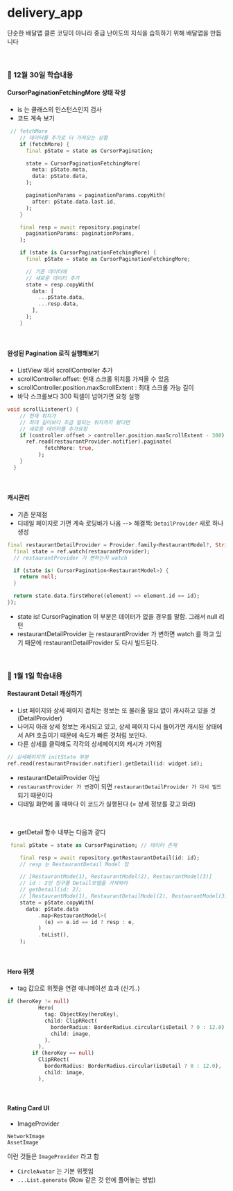 # delivery_app

단순한 배달앱 클론 코딩이 아니라 중급 난이도의 지식을 습득하기 위해 배달앱을 만듭니다

&nbsp;

### 🧐 12월 30일 학습내용

#### CursorPaginationFetchingMore 상태 작성

- is 는 클래스의 인스턴스인지 검사
- 코드 계속 보기

```dart
 // fetchMore
    // 데이터를 추가로 더 가져오는 상황
    if (fetchMore) {
      final pState = state as CursorPagination;

      state = CursorPaginationFetchingMore(
        meta: pState.meta,
        data: pState.data,
      );

      paginationParams = paginationParams.copyWith(
        after: pState.data.last.id,
      );
    }

    final resp = await repository.paginate(
      paginationParams: paginationParams,
    );

    if (state is CursorPaginationFetchingMore) {
      final pState = state as CursorPaginationFetchingMore;

      // 기존 데이터에
      // 새로운 데이터 추가
      state = resp.copyWith(
        data: [
          ...pState.data,
          ...resp.data,
        ],
      );
    }
```

&nbsp;

#### 완성된 Pagination 로직 실행해보기

- ListView 에서 scrollController 추가
- scrollController.offset: 현재 스크롤 위치를 가져올 수 있음
- scrollController.position.maxScrollExtent : 최대 스크롤 가능 길이
- 바닥 스크롤보다 300 픽셀이 넘어가면 요청 실행

```dart
void scrollListener() {
    // 현재 위치가
    // 최대 길이보다 조금 덜되는 위치까지 왔다면
    // 새로운 데이터를 추가요청
    if (controller.offset > controller.position.maxScrollExtent - 300) {
      ref.read(restaurantProvider.notifier).paginate(
            fetchMore: true,
          );
    }
  }
```

&nbsp;

#### 캐시관리

- 기존 문제점
- 디테일 페이지로 가면 계속 로딩바가 나옴 --> 해결책: `DetailProvider` 새로 하나 생성

```dart
final restaurantDetailProvider = Provider.family<RestaurantModel?, String>((ref, id) {
  final state = ref.watch(restaurantProvider);
  // restaurantProvider 가 변하는지 watch

  if (state is! CursorPagination<RestaurantModel>) {
    return null;
  }

  return state.data.firstWhere((element) => element.id == id);
});
```

- state is! CursorPagination 이 부분은 데이터가 없을 경우를 말함. 그래서 null 리턴
- restaurantDetailProvider 는 restaurantProvider 가 변하면 watch 를 하고 있기 때문에 restaurantDetailProvider 도 다시 빌드된다.

&nbsp;

### 🧐 1월 1일 학습내용

#### Restaurant Detail 캐싱하기

- List 페이지와 상세 페이지 겹치는 정보는 또 불러올 필요 없이 캐시하고 있을 것 (DetailProvider)
- 나머지 아래 상세 정보는 캐시되고 있고, 상세 페이지 다시 들어가면 캐시된 상태에서 API 호출이기 때문에 속도가 빠른 것처럼 보인다.
- 다른 상세를 클릭해도 각각의 상세페이지의 캐시가 기억됨

```dart
// 상세페이지의 initState 부분
ref.read(restaurantProvider.notifier).getDetail(id: widget.id);
```

- restaurantDetailProvider 아님
- `restaurantProvider 가 변경`이 되면 `restaurantDetailProvider 가 다시 빌드`되기 때문이다
- 디테일 화면에 올 때마다 이 코드가 실행된다 (= 상세 정보를 갖고 와라)

&nbsp;

- getDetail 함수 내부는 다음과 같다

```dart
 final pState = state as CursorPagination; // 데이터 존재

    final resp = await repository.getRestaurantDetail(id: id);
    // resp 는 RestaurantDetail Model 임

    // [RestaurantMode(1), RestaurantModel(2), RestaurantModel(3)]
    // id : 2인 친구를 Detail모델을 가져와라
    // getDetail(id: 2);
    // [RestaurantMode(1), RestaurantDetailModel(2), RestaurantModel(3)]
    state = pState.copyWith(
      data: pState.data
          .map<RestaurantModel>(
            (e) => e.id == id ? resp : e,
          )
          .toList(),
    );
```

&nbsp;

#### Hero 위젯

- tag 값으로 위젯을 연결 애니메이션 효과 (신기..)

```dart
if (heroKey != null)
          Hero(
            tag: ObjectKey(heroKey),
            child: ClipRRect(
              borderRadius: BorderRadius.circular(isDetail ? 0 : 12.0),
              child: image,
            ),
          ),
        if (heroKey == null)
          ClipRRect(
            borderRadius: BorderRadius.circular(isDetail ? 0 : 12.0),
            child: image,
          ),
```

&nbsp;

#### Rating Card UI

- ImageProvider

```
NetworkImage
AssetImage
```

이런 것들은 `ImageProvider` 라고 함

- `CircleAvatar` 는 기본 위젯임
- `...List.generate` (Row 같은 것 안에 풀어놓는 방법)
